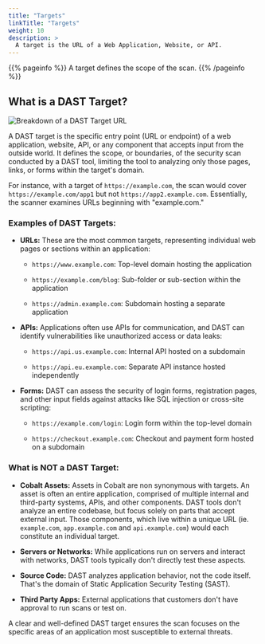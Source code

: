 ```yaml
---
title: "Targets"
linkTitle: "Targets"
weight: 10
description: >
  A target is the URL of a Web Application, Website, or API.
---
```


{{% pageinfo %}}
A target defines the scope of the scan.
{{% /pageinfo %}}

## What is a DAST Target?

![Breakdown of a DAST Target URL](/deepdive/scans/Anatomy_DASTTarget.png "Breakdown of a DAST Target URL")

A DAST target is the specific entry point (URL or endpoint) of a web application, website, API, or any component that accepts input from the outside world. It defines the scope, or boundaries, of the security scan conducted by a DAST tool, limiting the tool to analyzing only those pages, links, or forms within the target's domain. 

For instance, with a target of `https://example.com`, the scan would cover `https://example.com/app1` but not `https://app2.example.com`. Essentially, the scanner examines URLs beginning with "example.com."

### Examples of DAST Targets:

- **URLs:** These are the most common targets, representing individual web pages or sections within an application:

  - `https://www.example.com`: Top-level domain hosting the application

  - `https://example.com/blog`: Sub-folder or sub-section within the application

  - `https://admin.example.com`: Subdomain hosting a separate application

- **APIs:** Applications often use APIs for communication, and DAST can identify vulnerabilities like unauthorized access or data leaks:

  - `https://api.us.example.com`: Internal API hosted on a subdomain

  - `https://api.eu.example.com`: Separate API instance hosted independently

- **Forms:** DAST can assess the security of login forms, registration pages, and other input fields against attacks like SQL injection or cross-site scripting:

  - `https://example.com/login`: Login form within the top-level domain

  - `https://checkout.example.com`: Checkout and payment form hosted on a subdomain

### What is NOT a DAST Target:

- **Cobalt Assets:** Assets in Cobalt are non synonymous with targets. An asset is often an entire application, comprised of multiple internal and third-party systems, APIs, and other components. DAST tools don't analyze an entire codebase, but focus solely on parts that accept external input. Those components, which live within a unique URL (ie. `example.com`, `app.example.com` and `api.example.com`) would each constitute an individual target. 

- **Servers or Networks:** While applications run on servers and interact with networks, DAST tools typically don't directly test these aspects.

- **Source Code:** DAST analyzes application behavior, not the code itself. That's the domain of Static Application Security Testing (SAST).

- **Third Party Apps:** External applications that customers don't have approval to run scans or test on.

A clear and well-defined DAST target ensures the scan focuses on the specific areas of an application most susceptible to external threats.
